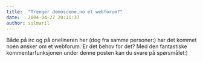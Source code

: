 ```yaml
---
title:  "Trenger demoscene.no et webforum?"
date:   2004-04-27 20:11:37
author: silmaril
---
```

Både på irc og på onelineren her (dog fra samme personer:) har det
kommet noen ønsker om et webforum. Er det behov for det? Med den
fantastiske kommentarfunksjonen under denne posten kan du svare på
spørsmålet:)

